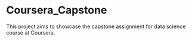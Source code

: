 # Coursera_Capstone
This project aims to showcase the capstone assignment for data science course at Coursera.
